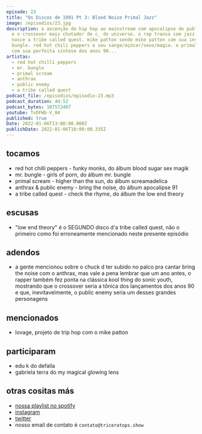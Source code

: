 ```yaml
---
episode: 23
title: "Os Discos de 1991 Pt 3: Blood Noize Primal Jazz"
image: /episodios/23.jpg
description: a ascenção do hip hop ao mainstream com apocalipse de public enemy
  e o crossover mais chutador de c_ do universo. o rap transa com jazz e assim
  nasce a tribe called quest. mike patton sendo mike patton com sua insana mr.
  bungle. red hot chili peppers e seu sange/açúcar/sexo/magia. e primal scream
  com sua perfeita síntese dos anos 90...
artistas:
  - red hot chilli peppers
  - mr. bungle
  - primal scream
  - anthrax
  - public enemy
  - a tribe called quest
podcast_file: /episodios/episodio-23.mp3
podcast_duration: 44:52
podcast_bytes: 107572407
youtube: TvDFWb-V_04
published: true
Date: 2022-01-06T13:00:00.000Z
publishDate: 2022-01-06T10:00:00.335Z
---
```

## tocamos

* red hot chilli peppers - funky monks, do álbum blood sugar sex magik
* mr. bungle - girls of porn, do álbum mr. bungle
* primal scream - higher than the sun, do álbum screamadelica
* anthrax & public enemy - bring the noise, do álbum apocalipse 91
* a tribe called quest - check the rhyme, do álbum the low end theory

## escusas

* "low end theory" é o SEGUNDO disco d'a tribe called quest, não o primeiro como foi erroneamente mencionado neste presente episódio

## adendos

* a gente mencionou sobre o chuck d ter subido no palco pra cantar bring the noise com o anthrax, mas vale a pena lembrar que um ano antes, o rapper também fez ponta na clássica kool thing do sonic youth, mostrando que o crossover seria a tônica dos lançamentos dos anos 90 e que, inevitavelmente, o public enemy seria um desses grandes personagens

## mencionados

* lovage, projeto de trip hop com o mike patton

## participaram

* edu k do defalla
* gabriela terra do my magical glowing lens

## otras cositas más

* [nossa playlist no spotify](https://open.spotify.com/playlist/0UiztKuga6LmTAxWTsUQdw?si=fb96026bc1994d90)
* [instagram](https://www.instagram.com/triceratops.show/)
* [twitter](https://twitter.com/TriceratopsShow/)
* nosso email de contato é `contato@triceratops.show`